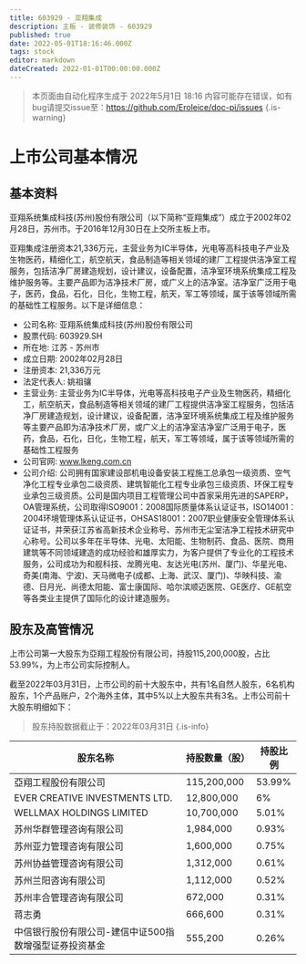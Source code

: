 ```yaml
---
title: 603929 - 亚翔集成
description: 主板 - 装修装饰 - 603929
published: true
date: 2022-05-01T18:16:46.000Z
tags: stock
editor: markdown
dateCreated: 2022-01-01T00:00:00.000Z
---
```


> 本页面由自动化程序生成于 2022年5月1日 18:16
> 内容可能存在错误，如有bug请提交issue至：https://github.com/Eroleice/doc-pi/issues
{.is-warning}

# 上市公司基本情况

## 基本资料

亚翔系统集成科技(苏州)股份有限公司（以下简称“亚翔集成”）成立于2002年02月28日，苏州市。于2016年12月30日在上交所主板上市。

亚翔集成注册资本21,336万元，主营业务为IC半导体，光电等高科技电子产业及生物医药，精细化工，航空航天，食品制造等相关领域的建厂工程提供洁净室工程服务，包括洁净厂房建造规划，设计建议，设备配置，洁净室环境系统集成工程及维护服务等。主要产品即为洁净技术厂房，或广义上的洁净室。洁净室广泛用于电子，医药，食品，石化，日化，生物工程，航天，军工等领域，属于该等领域所需的基础性工程服务。以下是详细信息：

- 公司名称: 亚翔系统集成科技(苏州)股份有限公司
- 股票代码: 603929.SH
- 所在地: 江苏 - 苏州市
- 成立日期: 2002年02月28日
- 注册资本: 21,336万元
- 法定代表人: 姚祖骧
- 主营业务: 主营业务为IC半导体，光电等高科技电子产业及生物医药，精细化工，航空航天，食品制造等相关领域的建厂工程提供洁净室工程服务，包括洁净厂房建造规划，设计建议，设备配置，洁净室环境系统集成工程及维护服务等主要产品即为洁净技术厂房，或广义上的洁净室洁净室广泛用于电子，医药，食品，石化，日化，生物工程，航天，军工等领域，属于该等领域所需的基础性工程服务
- 公司官网: www.lkeng.com.cn
- 公司介绍: 公司拥有国家建设部机电设备安装工程施工总承包一级资质、空气净化工程专业承包二级资质、建筑智能化工程专业承包三级资质、环保工程专业承包三级资质。公司是国内项目工程管理公司中首家采用先进的SAPERP，OA管理系统，公司取得ISO9001：2008国际质量体系认证证书，ISO14001：2004环境管理体系认证证书，OHSAS18001：2007职业健康安全管理体系认证证书，并荣获江苏省高新技术企业称号、苏州市无尘室洁净工程技术研究中心称号。公司以多年在半导体、光电、太阳能、生物制药、食品、医院、商用建筑等不同领域建造的成功经验和雄厚实力，为客户提供了专业化的工程技术服务，公司成功为和舰科技、龙腾光电、友达光电(苏州、厦门)、华星光电、奇美(南海、宁波)、天马微电子(成都、上海、武汉、厦门)、华映科技、渝德、日月光、尚德太阳能、富士康国际、哈尔滨顺迈医院、GE医疗、GE航空等各类业主提供了国际化的设计建造服务。


## 股东及高管情况

上市公司第一大股东为亞翔工程股份有限公司，持股115,200,000股，占比53.99%，为上市公司实际控制人。

截至2022年03月31日，上市公司的前十大股东中，共有1名自然人股东，6名机构股东，1个产品账户，2个海外主体，其中5%以上大股东共有3名。上市公司前十大股东明细如下：

> 股东持股数据截止于：2022年03月31日
{.is-info}

| 股东名称 | 持股数量（股） | 持股比例 |
| --- | --- | --- |
| 亞翔工程股份有限公司 | 115,200,000 | 53.99% |
| EVER CREATIVE   INVESTMENTS LTD. | 12,800,000 | 6% |
| WELLMAX   HOLDINGS LIMITED | 10,700,000 | 5.01% |
| 苏州华群管理咨询有限公司 | 1,984,000 | 0.93% |
| 苏州亚力管理咨询有限公司 | 1,600,000 | 0.75% |
| 苏州协益管理咨询有限公司 | 1,312,000 | 0.61% |
| 苏州兰阳咨询有限公司 | 1,112,000 | 0.52% |
| 苏州丰合管理咨询有限公司 | 672,000 | 0.31% |
| 蒋志勇 | 666,600 | 0.31% |
| 中信银行股份有限公司-建信中证500指数增强型证券投资基金 | 555,200 | 0.26% |




